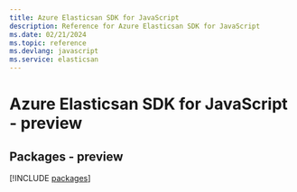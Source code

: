 ```yaml
---
title: Azure Elasticsan SDK for JavaScript
description: Reference for Azure Elasticsan SDK for JavaScript
ms.date: 02/21/2024
ms.topic: reference
ms.devlang: javascript
ms.service: elasticsan
---
```

# Azure Elasticsan SDK for JavaScript - preview
## Packages - preview
[!INCLUDE [packages](elasticsan-index.md)]